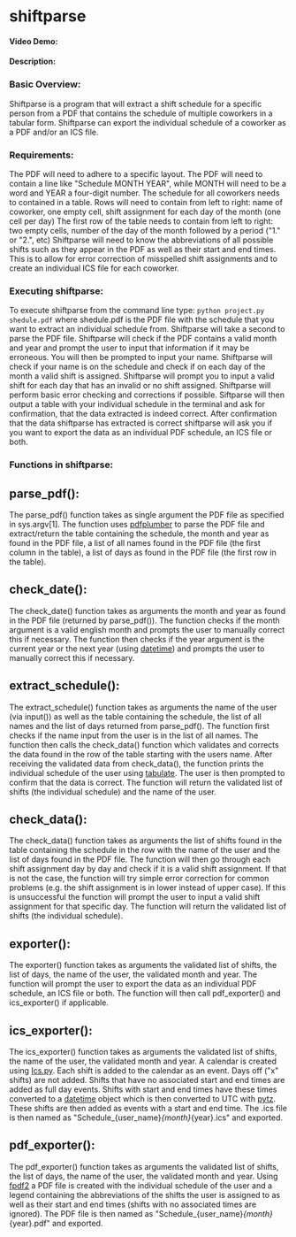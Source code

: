 # shiftparse
#### Video Demo:  <URL HERE>
#### Description:

### Basic Overview:
Shiftparse is a program that will extract a shift schedule for a specific person from a PDF that contains the schedule of multiple coworkers in a tabular form. Shiftparse can export the individual schedule of a coworker as a PDF and/or an ICS file.

### Requirements:
The PDF will need to adhere to a specific layout.
The PDF will need to contain a line like "Schedule MONTH YEAR", while MONTH will need to be a word and YEAR a four-digit number.
The schedule for all coworkers needs to contained in a table. Rows will need to contain from left to right: name of coworker, one empty cell, shift assignment for each day of the month (one cell per day)
The first row of the table needs to contain from left to right: two empty cells, number of the day of the month followed by a period ("1." or "2.", etc)
Shiftparse will need to know the abbreviations of all possible shifts such as they appear in the PDF as well as their start and end times. This is to allow for error correction of misspelled shift assignments and to create an individual ICS file for each coworker.

### Executing shiftparse:
To execute shiftparse from the command line type: `python project.py shedule.pdf` where shedule.pdf is the PDF file with the schedule that you want to extract an individual schedule from.
Shiftparse will take a second to parse the PDF file. Shiftparse will check if the PDF contains a valid month and year and prompt the user to input that information if it may be erroneous.
You will then be prompted to input your name. Shiftparse will check if your name is on the schedule and check if on each day of the month a valid shift is assigned. Shiftparse will prompt you to input a valid shift for each day that has an invalid or no shift assigned. Shiftparse will perform basic error checking and corrections if possible.
Siftparse will then output a table with your individual schedule in the terminal and ask for confirmation, that the data extracted is indeed correct.
After confirmation that the data shiftparse has extracted is correct shiftparse will ask you if you want to export the data as an individual PDF schedule, an ICS file or both.

### Functions in shiftparse:

## parse_pdf():
The parse_pdf() function takes as single argument the PDF file as specified in sys.argv[1]. The function uses [pdfplumber](https://pypi.org/project/pdfplumber/) to parse the PDF file and extract/return the table containing the schedule, the month and year as found in the PDF file, a list of all names found in the PDF file (the first column in the table), a list of days as found in the PDF file (the first row in the table).

## check_date():
The check_date() function takes as arguments the month and year as found in the PDF file (returned by parse_pdf()). The function checks if the month argument is a valid english month and prompts the user to manually correct this if necessary. The function then checks if the year argument is the current year or the next year (using [datetime](https://docs.python.org/3/library/datetime.html#module-datetime)) and prompts the user to manually correct this if necessary.

## extract_schedule():
The extract_schedule() function takes as arguments the name of the user (via input()) as well as the table containing the schedule, the list of all names and the list of days returned from parse_pdf(). The function first checks if the name input from the user is in the list of all names. The function then calls the check_data() function which validates and corrects the data found in the row of the table starting with the users name.
After receiving the validated data from check_data(), the function prints the individual schedule of the user using [tabulate](https://pypi.org/project/tabulate/). The user is then prompted to confirm that the data is correct. The function will return the validated list of shifts (the individual schedule) and the name of the user.

## check_data():
The check_data() function takes as arguments the list of shifts found in the table containing the schedule in the row with the name of the user and the list of days found in the PDF file. The function will then go through each shift assignment day by day and check if it is a valid shift assignment. If that is not the case, the function will try simple error correction for common problems (e.g. the shift assignment is in lower instead of upper case). If this is unsuccessful the function will prompt the user to input a valid shift assignment for that specific day.
The function will return the validated list of shifts (the individual schedule).

## exporter():
The exporter() function takes as arguments the validated list of shifts, the list of days, the name of the user, the validated month and year. The function will prompt the user to export the data as an individual PDF schedule, an ICS file or both.
The function will then call pdf_exporter() and ics_exporter() if applicable.

## ics_exporter():
The ics_exporter() function takes as arguments the validated list of shifts, the name of the user, the validated month and year. A calendar is created using [Ics.py]( https://pypi.org/project/ics/). Each shift is added to the calendar as an event. Days off ("x" shifts) are not added. Shifts that have no associated start and end times are added as full day events. Shifts with start and end times have these times converted to a [datetime](https://docs.python.org/3/library/datetime.html#module-datetime) object which is then converted to UTC with [pytz](https://pypi.org/project/pytz/). These shifts are then added as events with a start and end time.
The .ics file is then named as "Schedule_{user_name}_{month}_{year}.ics" and exported.

## pdf_exporter():
The pdf_exporter() function takes as arguments the validated list of shifts, the list of days, the name of the user, the validated month and year. Using [fpdf2]( https://pypi.org/project/fpdf2/) a PDF file is created with the individual schedule of the user and a legend containing the abbreviations of the shifts the user is assigned to as well as their start and end times (shifts with no associated times are ignored).
The PDF file is then named as "Schedule_{user_name}_{month}_{year}.pdf" and exported.
